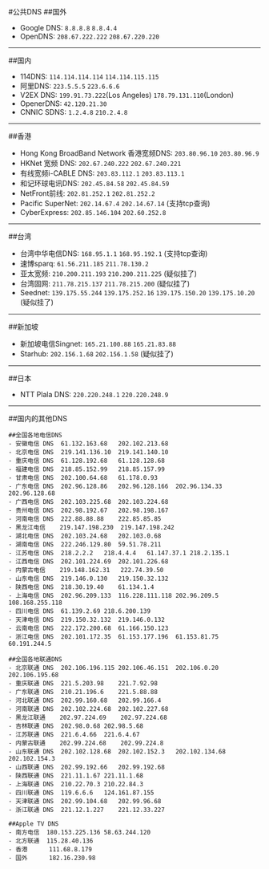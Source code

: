 #公共DNS
##国外
- Google DNS: `8.8.8.8` `8.8.4.4`
- OpenDNS: `208.67.222.222` `208.67.220.220`

---
##国内
- 114DNS: `114.114.114.114` `114.114.115.115`
- 阿里DNS: `223.5.5.5` `223.6.6.6`
- V2EX DNS: `199.91.73.222`(Los Angeles) `178.79.131.110`(London)
- OpenerDNS: `42.120.21.30`
- CNNIC SDNS: `1.2.4.8` `210.2.4.8`

---
##香港
- Hong Kong BroadBand Network 香港宽频DNS: `203.80.96.10` `203.80.96.9`
- HKNet 宽频 DNS: `202.67.240.222` `202.67.240.221`
- 有线宽频i-CABLE DNS: `203.83.112.1` `203.83.113.1`
- 和记环球电讯DNS: `202.45.84.58` `202.45.84.59`
- NetFront前线: `202.81.252.1` `202.81.252.2`
- Pacific SuperNet: `202.14.67.4` `202.14.67.14` (支持tcp查询)
- CyberExpress: `202.85.146.104` `202.60.252.8`

---
##台湾
- 台湾中华电信DNS: `168.95.1.1` `168.95.192.1` (支持tcp查询)
- 速博sparq: `61.56.211.185` `211.78.130.2`
- 亚太宽频: `210.200.211.193` `210.200.211.225` (疑似挂了)
- 台湾固网: `211.78.215.137` `211.78.215.200` (疑似挂了)
- Seednet: `139.175.55.244` `139.175.252.16` `139.175.150.20` `139.175.10.20` (疑似挂了)

---
##新加坡
- 新加坡电信Singnet: `165.21.100.88` `165.21.83.88`
- Starhub: `202.156.1.68` `202.156.1.58` (疑似挂了)

---
##日本
- NTT Plala DNS: `220.220.248.1` `220.220.248.9`

---
##国内的其他DNS
```
##全国各地电信DNS
- 安徽电信 DNS	61.132.163.68	202.102.213.68
- 北京电信 DNS	219.141.136.10	219.141.140.10
- 重庆电信 DNS	61.128.192.68	61.128.128.68
- 福建电信 DNS	218.85.152.99	218.85.157.99
- 甘肃电信 DNS	202.100.64.68	61.178.0.93
- 广东电信 DNS	202.96.128.86	202.96.128.166	202.96.134.33  202.96.128.68
- 广西电信 DNS	202.103.225.68	202.103.224.68
- 贵州电信 DNS	202.98.192.67	202.98.198.167
- 河南电信 DNS	222.88.88.88	222.85.85.85
- 黑龙江电信    219.147.198.230	219.147.198.242
- 湖北电信 DNS	202.103.24.68	202.103.0.68
- 湖南电信 DNS	222.246.129.80	59.51.78.211
- 江苏电信 DNS	218.2.2.2	218.4.4.4	61.147.37.1	218.2.135.1
- 江西电信 DNS	202.101.224.69	202.101.226.68
- 内蒙古电信    219.148.162.31	222.74.39.50
- 山东电信 DNS	219.146.0.130	219.150.32.132
- 陕西电信 DNS	218.30.19.40	61.134.1.4
- 上海电信 DNS	202.96.209.133	116.228.111.118	202.96.209.5  108.168.255.118
- 四川电信 DNS	61.139.2.69	218.6.200.139
- 天津电信 DNS	219.150.32.132	219.146.0.132
- 云南电信 DNS	222.172.200.68	61.166.150.123
- 浙江电信 DNS	202.101.172.35	61.153.177.196	61.153.81.75  60.191.244.5

##全国各地联通DNS
- 北京联通 DNS	202.106.196.115	202.106.46.151	202.106.0.20	202.106.195.68
- 重庆联通 DNS	221.5.203.98	221.7.92.98
- 广东联通 DNS	210.21.196.6	221.5.88.88
- 河北联通 DNS	202.99.160.68	202.99.166.4
- 河南联通 DNS	202.102.224.68	202.102.227.68
- 黑龙江联通    202.97.224.69	202.97.224.68
- 吉林联通 DNS	202.98.0.68	202.98.5.68
- 江苏联通 DNS	221.6.4.66	221.6.4.67
- 内蒙古联通    202.99.224.68	202.99.224.8
- 山东联通 DNS	202.102.128.68	202.102.152.3	202.102.134.68	202.102.154.3
- 山西联通 DNS	202.99.192.66	202.99.192.68
- 陕西联通 DNS	221.11.1.67	221.11.1.68
- 上海联通 DNS	210.22.70.3	210.22.84.3
- 四川联通 DNS	119.6.6.6	124.161.87.155
- 天津联通 DNS	202.99.104.68	202.99.96.68
- 浙江联通 DNS	221.12.1.227	221.12.33.227

##Apple TV DNS
- 南方电信	180.153.225.136	58.63.244.120
- 北方联通	115.28.40.136
- 香港      111.68.8.179
- 国外      182.16.230.98
```
